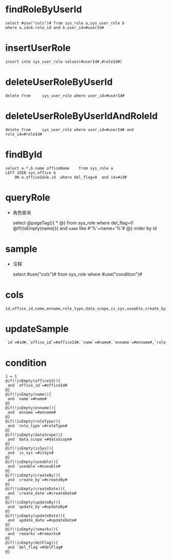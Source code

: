 findRoleByUserId
===

	select #use("cols")# from sys_role a,sys_user_role b 
	where a.id=b.role_id and b.user_id=#userId#
	
insertUserRole
===
	
	insert into sys_user_role values(#userId#,#roleId#)
	
deleteUserRoleByUserId
===

	delete from 	sys_user_role where user_id=#userId#
	
deleteUserRoleByUserIdAndRoleId
===
	
	delete from 	sys_user_role where user_id=#userId# and role_id=#roleId#	
		

findById
===

	select a.*,b.name officeName 	from sys_role a
	LEFT JOIN sys_office b 
        ON a.officeId=b.id 	where del_flag=0  and id=#id#

queryRole
===
* 角色查询
	
	select
 	@pageTag(){
 	* 
 	@}
 	from sys_role 
 	where del_flag=0
 	@if(!isEmpty(name)){
	 and `name` like #'%'+name+'%'#
	@}
 	order by id 

sample
===
* 注释

	select #use("cols")# from sys_role where #use("condition")#

cols
===

	id,office_id,name,enname,role_type,data_scope,is_sys,useable,create_by,create_date,update_by,update_date,remarks,del_flag

updateSample
===

	`id`=#id#,`office_id`=#officeId#,`name`=#name#,`enname`=#enname#,`role_type`=#roleType#,`data_scope`=#dataScope#,`is_sys`=#isSys#,`useable`=#useable#,`create_by`=#createBy#,`create_date`=#createDate#,`update_by`=#updateBy#,`update_date`=#updateDate#,`remarks`=#remarks#,`del_flag`=#delFlag#

condition
===

	1 = 1  
	@if(!isEmpty(officeId)){
	 and `office_id`=#officeId#
	@}
	@if(!isEmpty(name)){
	 and `name`=#name#
	@}
	@if(!isEmpty(enname)){
	 and `enname`=#enname#
	@}
	@if(!isEmpty(roleType)){
	 and `role_type`=#roleType#
	@}
	@if(!isEmpty(dataScope)){
	 and `data_scope`=#dataScope#
	@}
	@if(!isEmpty(isSys)){
	 and `is_sys`=#isSys#
	@}
	@if(!isEmpty(useable)){
	 and `useable`=#useable#
	@}
	@if(!isEmpty(createBy)){
	 and `create_by`=#createBy#
	@}
	@if(!isEmpty(createDate)){
	 and `create_date`=#createDate#
	@}
	@if(!isEmpty(updateBy)){
	 and `update_by`=#updateBy#
	@}
	@if(!isEmpty(updateDate)){
	 and `update_date`=#updateDate#
	@}
	@if(!isEmpty(remarks)){
	 and `remarks`=#remarks#
	@}
	@if(!isEmpty(delFlag)){
	 and `del_flag`=#delFlag#
	@}
	
